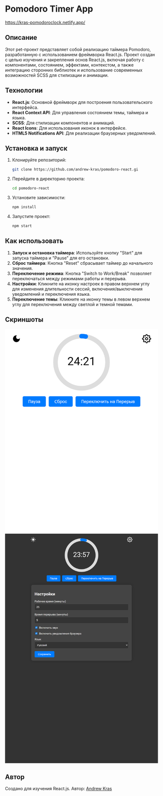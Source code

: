 # Pomodoro Timer App
https://kras-pomodoroclock.netlify.app/

## Описание

Этот pet-проект представляет собой реализацию таймера Pomodoro, разработанную с использованием фреймворка React.js. Проект создан с целью изучения и закрепления основ React.js, включая работу с компонентами, состоянием, эффектами, контекстом, а также интеграцию сторонних библиотек и использование современных возможностей SCSS для стилизации и анимации.

## Технологии

- **React.js**: Основной фреймворк для построения пользовательского интерфейса.
- **React Context API**: Для управления состоянием темы, таймера и языка.
- **SCSS**: Для стилизации компонентов и анимаций.
- **React Icons**: Для использования иконок в интерфейсе.
- **HTML5 Notifications API**: Для реализации браузерных уведомлений.

## Установка и запуск

1. Клонируйте репозиторий:
    ```bash
    git clone https://github.com/andrew-kras/pomodoro-react.gi
    ```

2. Перейдите в директорию проекта:
    ```bash
    cd pomodoro-react
    ```

3. Установите зависимости:
    ```bash
    npm install
    ```

4. Запустите проект:
    ```bash
    npm start
    ```

## Как использовать

1. **Запуск и остановка таймера**: Используйте кнопку "Start" для запуска таймера и "Pause" для его остановки.
2. **Сброс таймера**: Кнопка "Reset" сбрасывает таймер до начального значения.
3. **Переключение режима**: Кнопка "Switch to Work/Break" позволяет переключаться между режимами работы и перерыва.
4. **Настройки**: Кликните на иконку настроек в правом верхнем углу для изменения длительности сессий, включения/выключения уведомлений и переключения языка.
5. **Переключение темы**: Кликните на иконку темы в левом верхнем углу для переключения между светлой и темной темами.

## Скриншоты

![Main Interface](./screenshots/main.png)
![Settings](./screenshots/settings.png)

## Автор

Создано для изучения React.js. Автор: [Andrew Kras](https://github.com/andrew-kras/)
